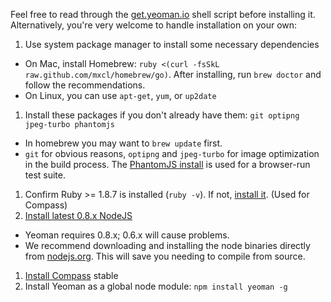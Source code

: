 Feel free to read through the [get.yeoman.io](http://get.yeoman.io) shell script before installing it. Alternatively, you're very welcome to handle installation on your own:

1. Use system package manager to install some necessary dependencies
  * On Mac, install Homebrew: `ruby <(curl -fsSkL raw.github.com/mxcl/homebrew/go)`. After installing, run `brew doctor` and follow the recommendations.
  * On Linux, you can use `apt-get`, `yum`, or `up2date`
1. Install these packages if you don't already have them: `git optipng jpeg-turbo phantomjs`
  * In homebrew you may want to `brew update` first.
  * `git` for obvious reasons, `optipng` and `jpeg-turbo` for image optimization in the build process. The [PhantomJS install](http://phantomjs.org/download.html) is used for a browser-run test suite.
1. Confirm Ruby >= 1.8.7 is installed (`ruby -v`). If not, [install it](http://www.ruby-lang.org/en/downloads/). (Used for Compass)
1. [Install latest 0.8.x NodeJS](http://nodejs.org/)  
  * Yeoman requires 0.8.x; 0.6.x will cause problems. 
  * We recommend downloading and installing the node binaries directly from [nodejs.org](http://nodejs.org/download/). This will save you needing to compile from source. 
1. [Install Compass](http://compass-style.org/install/) stable
1. Install Yeoman as a global node module: `npm install yeoman -g`